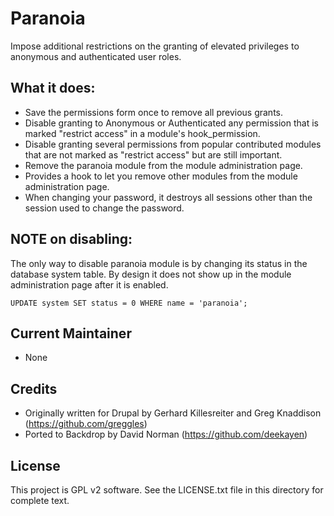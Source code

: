 Paranoia
========

Impose additional restrictions on the granting of elevated privileges to anonymous and authenticated user roles.

What it does:
-------------

- Save the permissions form once to remove all previous grants.
- Disable granting to Anonymous or Authenticated any permission that is
  marked "restrict access" in a module's hook_permission.
- Disable granting several permissions from popular contributed modules
  that are not marked as "restrict access" but are still important.
- Remove the paranoia module from the module administration page.
- Provides a hook to let you remove other modules from the module
  administration page.
- When changing your password, it destroys all sessions other than the
  session used to change the password.

NOTE on disabling:
------------------

The only way to disable paranoia module is by changing its status in the database system table. By design it does not show up in the module administration page after it is enabled.

`UPDATE system SET status = 0 WHERE name = 'paranoia';`

Current Maintainer
------------------

- None

Credits
-------

- Originally written for Drupal by Gerhard Killesreiter and
  Greg Knaddison (https://github.com/greggles)
- Ported to Backdrop by David Norman (https://github.com/deekayen)

License
-------

This project is GPL v2 software. See the LICENSE.txt file in this directory for
complete text.

